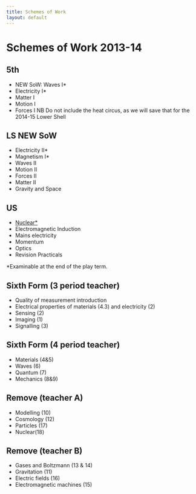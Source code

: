 ```yaml
---
title: Schemes of Work
layout: default
---
```

# Schemes of Work 2013-14

## 5th
* NEW SoW: Waves I\*
* Electricity I\*
* Matter I
* Motion I
* Forces I
NB Do not include the heat circus, as we will save that for the 2014-15 Lower Shell

## LS 	NEW SoW
* Electricity II\*
* Magnetism I\*
* Waves II
* Motion II
* Forces II
* Matter II
* Gravity and Space

## US
* [Nuclear\*](upper-shell/nuclear-physics.html)
* Electromagnetic Induction
* Mains electricity
* Momentum
* Optics
* Revision Practicals

\*Examinable at the end of the play term.

## Sixth Form (3 period teacher)
* Quality of measurement introduction
* Electrical properties of materials (4.3) and electricity (2)
* Sensing (2)
* Imaging (1)
* Signalling (3)

## Sixth Form (4 period teacher)
* Materials (4&5)
* Waves (6)
* Quantum (7)
* Mechanics (8&9)

## Remove (teacher A)
* Modelling (10)
* Cosmology (12)
* Particles (17)
* Nuclear(18)

## Remove (teacher B)
* Gases and Boltzmann (13 & 14)
* Gravitation (11)
* Electric fields (16)
* Electromagnetic machines (15)
